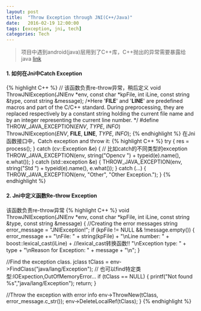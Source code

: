 ```yaml
---
layout: post
title:  "Throw Exception through JNI(C++/Java)"
date:   2016-02-19 12:00:00
tags: [exception, jni, tech]
categories: Tech
---
```


>  项目中遇到android(java)层用到了C++库，C++抛出的异常需要暴露给java
[link](http://www.codeproject.com/Articles/17558/Exception-handling-in-JNI)

#### 1. 如何在Jni中Catch Exception
{% highlight C++ %}
// 该函数负责re-throw异常，稍后定义
void ThrowJNIException(JNIEnv *env, const char *kpFile, int iLine, const string &type, const string &message);
/*Here '__FILE__' and '__LINE__' are predefined macros and part of the C/C++ standard.
  During preprocessing, they are replaced respectively by a constant string
  holding the current file name and by an integer representing the current line number.
  */
#define THROW_JAVA_EXCEPTION(_ENV_, _TYPE_, _INFO_) \
   ThrowJNIException(_ENV_, __FILE__, __LINE__, _TYPE_, _INFO_);
{% endhighlight %}
在Jni函数接口中，Catch exception and throw it:
{% highlight C++ %}
try {
  res = process();
} catch (cv::Exception &e) {  // 比如catch的不同类型的exception
  THROW_JAVA_EXCEPTION(env, string("Opencv ") + typeid(e).name(), e.what());
} catch (std::exception &e) {
  THROW_JAVA_EXCEPTION(env, string("Std ") + typeid(e).name(), e.what());
} catch (...) {
  THROW_JAVA_EXCEPTION(env, "Other", "Other Exception.");
}
{% endhighlight %}

#### 2. Jni中定义函数Re-throw Exception
该函数负责re-throw异常
{% highlight C++ %}
void ThrowJNIException(JNIEnv *env, const char *kpFile, int iLine, const string &type, const string &message) {
  //Creating the error messages
  string error_message = "JNIException!";
  if (kpFile != NULL && !message.empty()) {
    error_message += "\nFile: " + string(kpFile) +
                     "\nLine number: " + boost::lexical_cast<string>(iLine) + //lexical_cast转换函数!!
                     "\nException type: " + type +
                     "\nReason for Exception: " + message + "\n";
  }

  //Find the exception class.
  jclass tClass = env->FindClass("java/lang/Exception");  // 也可以find特定类型:IOExpection,OutOfMemoryError...
  if (tClass == NULL) {
    printf("Not found %s","java/lang/Exception");
    return;
  }

  //Throw the exception with error info
  env->ThrowNew(tClass, error_message.c_str());
  env->DeleteLocalRef(tClass);
}
{% endhighlight %}
